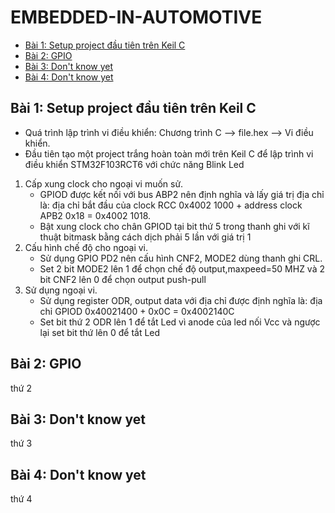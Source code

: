 # EMBEDDED-IN-AUTOMOTIVE
- [Bài 1: Setup project đầu tiên trên Keil C](#bài-1-setup-project-đầu-tiên-trên-keil-c)
- [Bài 2: GPIO](#bài-2-gpio)
- [Bài 3: Don't know yet](#bài-3-dont-know-yet)
- [Bài 4: Don't know yet](#bài-4-dont-know-yet)

## Bài 1: Setup project đầu tiên trên Keil C
- Quá trình lập trình vi điều khiển: Chương trình C --> file.hex --> Vi điều khiển.
- Đầu tiên tạo một project trắng hoàn toàn mới trên Keil C để lập trình vi điều khiển STM32F103RCT6 với chức năng Blink Led
1. Cấp xung clock cho ngoại vi muốn sử.
    - GPIOD được kết nối với bus ABP2 nên định nghĩa và lấy giá trị địa chỉ là: địa chỉ bắt đầu của clock RCC 0x4002 1000 + address clock APB2 0x18 = 0x4002 1018.
    - Bật xung clock cho chân GPIOD tại bit thứ 5 trong thanh ghi với kĩ thuật bitmask bằng cách dịch phải 5 lần với giá trị 1
2. Cấu hình chế độ cho ngoại vi.
    - Sử dụng GPIO PD2 nên cấu hình CNF2, MODE2 dùng thanh ghi CRL.
    - Set 2 bit MODE2 lên 1 để chọn chế độ output,maxpeed=50 MHZ và 2 bit CNF2 lên 0 để chọn output push-pull
3. Sử dụng ngoại vi.
    - Sử dụng register ODR, output data với địa chỉ được định nghĩa là: địa chỉ GPIOD 0x40021400 + 0x0C = 0x4002140C
    - Set bit thứ 2 ODR lên 1 để tắt Led vì anode của led nối Vcc và ngược lại set bit thứ lên 0 để tắt Led
   

## Bài 2: GPIO
thứ 2

## Bài 3: Don't know yet
thứ 3

## Bài 4: Don't know yet
thứ 4

